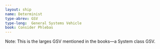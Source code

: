 ```yaml
---
layout: ship
name: Determinist
type-abrev: GSV
type-long:  General Systems Vehicle
book: Consider Phlebas
---
```


<span class="note">Note:</span> This is the larges GSV mentioned in the books—a System class GSV.